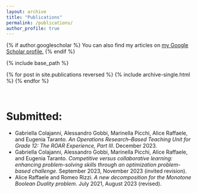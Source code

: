 ```yaml
---
layout: archive
title: "Publications"
permalink: /publications/
author_profile: true
---
```

{% if author.googlescholar %}
  You can also find my articles on <u><a href="{{author.googlescholar}}">my Google Scholar profile</a>.</u>
{% endif %}

{% include base_path %}

{% for post in site.publications reversed %}
  {% include archive-single.html %}
{% endfor %}

&nbsp;

# Submitted:
- Gabriella Colajanni, Alessandro Gobbi, Marinella Picchi, Alice Raffaele, and Eugenia Taranto. *An Operations Research–Based Teaching Unit for Grade 12: The ROAR Experience, Part III*. December 2023.
- Gabriella Colajanni, Alessandro Gobbi, Marinella Picchi, Alice Raffaele, and Eugenia Taranto. *Competitive versus collaborative learning: enhancing problem-solving skills through an optimization problem-based challenge*. September 2023, November 2023 (invited revision).
- Alice Raffaele and Romeo Rizzi. *A new decomposition for the Monotone Boolean Duality problem*. July 2021, August 2023 (revised).

&nbsp;
